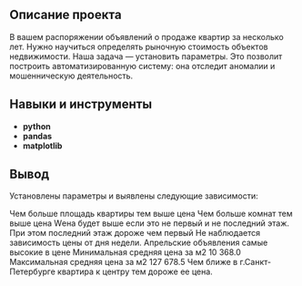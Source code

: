## Описание проекта

В вашем распоряжении  объявлений о продаже квартир за несколько лет. Нужно научиться определять рыночную стоимость объектов недвижимости. Наша задача — установить параметры. Это позволит построить автоматизированную систему: она отследит аномалии и мошенническую деятельность.



## Навыки и инструменты

- **python**
- **pandas**
- **matplotlib**
## Вывод

Установлены параметры и выявлены следующие зависимости:

Чем больше площадь квартиры тем выше цена
Чем больше комнат тем выше цена
Wена будет выше если это не первый и не последний этаж. При этом последний этаж дороже чем первый
Не наблюдается зависимость цены от дня недели.
Апрельские объявления самые высокие в цене
Минимальная средняя цена за м2 10 368.0
Максимальная средняя цена за м2 127 678.5
Чем ближе в г.Санкт-Петербурге квартира к центру тем дороже ее цена.
